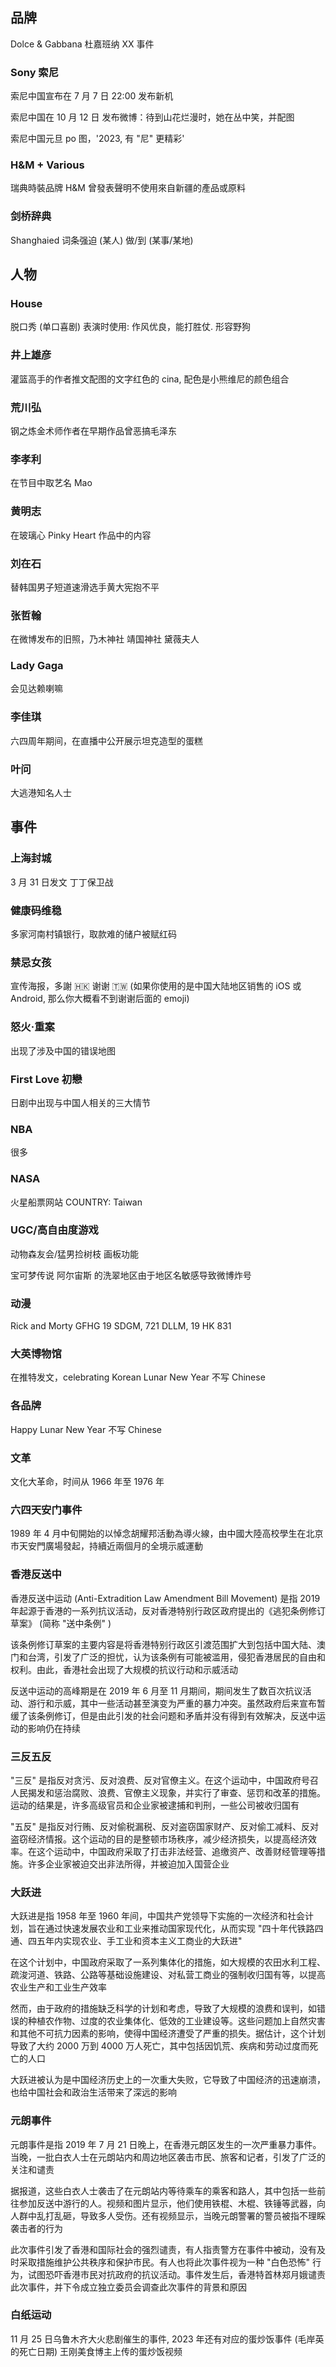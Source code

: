 
## 品牌

Dolce & Gabbana 杜嘉班纳 XX 事件

### Sony 索尼

索尼中国宣布在 7 月 7 日 22:00 发布新机

索尼中国在 10 月 12 日 发布微博：待到山花烂漫时，她在丛中笑，并配图

索尼中国元旦 po 图，'2023, 有 "尼" 更精彩'

### H&M + Various

瑞典時裝品牌 H&M 曾發表聲明不使用來自新疆的產品或原料

### 剑桥辞典

Shanghaied 词条强迫 (某人) 做/到 (某事/某地)

## 人物

### House

脱口秀 (单口喜剧) 表演时使用: 作风优良，能打胜仗. 形容野狗

### 井上雄彦

灌篮高手的作者推文配图的文字红色的 cina, 配色是小熊维尼的颜色组合

### 荒川弘

钢之炼金术师作者在早期作品曾恶搞毛泽东

### 李孝利

在节目中取艺名 Mao

### 黄明志

在玻璃心 Pinky Heart 作品中的内容

### 刘在石

替韩国男子短道速滑选手黄大宪抱不平

### 张哲翰

在微博发布的旧照，乃木神社 靖国神社 黛薇夫人

### Lady Gaga

会见达赖喇嘛

### 李佳琪

六四周年期间，在直播中公开展示坦克造型的蛋糕

### 叶问

大逃港知名人士

## 事件

### 上海封城

3 月 31 日发文 丁丁保卫战

### 健康码维稳

多家河南村镇银行，取款难的储户被赋红码

### 禁忌女孩

宣传海报，多謝 🇭🇰 谢谢 🇹🇼 (如果你使用的是中国大陆地区销售的 iOS 或 Android, 那么你大概看不到谢谢后面的 emoji)

### 怒火·重案

出现了涉及中国的错误地图

### First Love 初戀

日剧中出现与中国人相关的三大情节

### NBA

很多

### NASA

火星船票网站 COUNTRY: Taiwan

### UGC/高自由度游戏

动物森友会/猛男捡树枝 画板功能

宝可梦传说 阿尔宙斯 的洗翠地区由于地区名敏感导致微博炸号

### 动漫

Rick and Morty GFHG 19 SDGM, 721 DLLM, 19 HK 831

### 大英博物馆

在推特发文，celebrating Korean Lunar New Year 不写 Chinese

### 各品牌

Happy Lunar New Year 不写 Chinese

### 文革

文化大革命，时间从 1966 年至 1976 年

### 六四天安门事件

1989 年 4 月中旬開始的以悼念胡耀邦活動為導火線，由中國大陸高校學生在北京市天安門廣場發起，持續近兩個月的全境示威運動

### 香港反送中

香港反送中运动 (Anti-Extradition Law Amendment Bill Movement) 是指 2019 年起源于香港的一系列抗议活动，反对香港特别行政区政府提出的《逃犯条例修订草案》 (简称 "送中条例" ) 

该条例修订草案的主要内容是将香港特别行政区引渡范围扩大到包括中国大陆、澳门和台湾，引发了广泛的担忧，认为该条例有可能被滥用，侵犯香港居民的自由和权利。由此，香港社会出现了大规模的抗议行动和示威活动

反送中运动的高峰期是在 2019 年 6 月至 11 月期间，期间发生了数百次抗议活动、游行和示威，其中一些活动甚至演变为严重的暴力冲突。虽然政府后来宣布暂缓了该条例修订，但是由此引发的社会问题和矛盾并没有得到有效解决，反送中运动的影响仍在持续

### 三反五反

"三反" 是指反对贪污、反对浪费、反对官僚主义。在这个运动中，中国政府号召人民揭发和惩治腐败、浪费、官僚主义现象，并实行了审查、惩罚和改革的措施。运动的结果是，许多高级官员和企业家被逮捕和判刑，一些公司被收归国有

"五反" 是指反对行贿、反对偷税漏税、反对盗窃国家财产、反对偷工减料、反对盗窃经济情报。这个运动的目的是整顿市场秩序，减少经济损失，以提高经济效率。在这个运动中，中国政府采取了打击非法经营、追缴资产、改善财经管理等措施。许多企业家被迫交出非法所得，并被迫加入国营企业

### 大跃进

大跃进是指 1958 年至 1960 年间，中国共产党领导下实施的一次经济和社会计划，旨在通过快速发展农业和工业来推动国家现代化，从而实现 "四十年代铁路四通、四五年内实现农业、手工业和资本主义工商业的大跃进" 

在这个计划中，中国政府采取了一系列集体化的措施，如大规模的农田水利工程、疏浚河道、铁路、公路等基础设施建设、对私营工商业的强制收归国有等，以提高农业生产和工业生产效率

然而，由于政府的措施缺乏科学的计划和考虑，导致了大规模的浪费和误判，如错误的种植农作物、过度的农业集体化、低效的工业建设等。这些问题加上自然灾害和其他不可抗力因素的影响，使得中国经济遭受了严重的损失。据估计，这个计划导致了大约 2000 万到 4000 万人死亡，其中包括因饥荒、疾病和劳动过度而死亡的人口

大跃进被认为是中国经济历史上的一次重大失败，它导致了中国经济的迅速崩溃，也给中国社会和政治生活带来了深远的影响

### 元朗事件

元朗事件是指 2019 年 7 月 21 日晚上，在香港元朗区发生的一次严重暴力事件。当晚，一批白衣人士在元朗站内和周边地区袭击市民、旅客和记者，引发了广泛的关注和谴责

据报道，这些白衣人士袭击了在元朗站内等待乘车的乘客和路人，其中包括一些前往参加反送中游行的人。视频和图片显示，他们使用铁棍、木棍、铁锤等武器，向人群中乱打乱砸，导致多人受伤。还有视频显示，当晚元朗警署的警员被指不理睬袭击者的行为

此次事件引发了香港和国际社会的强烈谴责，有人指责警方在事件中被动，没有及时采取措施维护公共秩序和保护市民。有人也将此次事件视为一种 "白色恐怖" 行为，试图恐吓香港市民对抗政府的抗议活动。事件发生后，香港特首林郑月娥谴责此次事件，并下令成立独立委员会调查此次事件的背景和原因

### 白纸运动

11 月 25 日乌鲁木齐大火悲剧催生的事件, 2023 年还有对应的蛋炒饭事件 (毛岸英的死亡日期) 王刚美食博主上传的蛋炒饭视频
